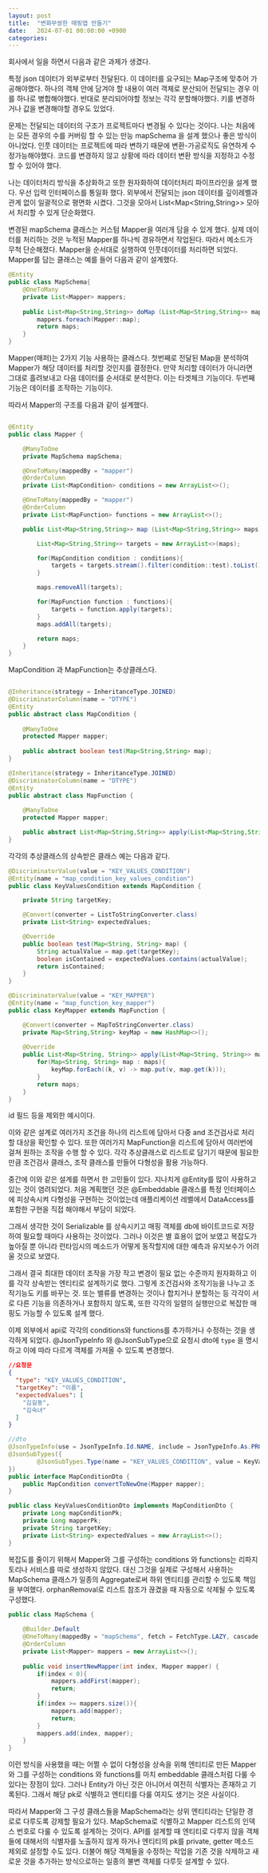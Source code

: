 ```yaml
---
layout: post
title:  "변화무쌍한 매핑맵 만들기"
date:   2024-07-01 00:00:00 +0900
categories: 
---
```


회사에서 일을 하면서 다음과 같은 과제가 생겼다.

특정 json 데이터가 외부로부터 전달된다. 이 데이터를 요구되는 Map구조에 맞추어 가공해야했다. 하나의 객체 안에 담겨야 할 내용이 여러 객체로 분산되어 전달되는 경우 이를 하나로 병합해야했다. 반대로 분리되어야할 정보는 각각 분할해야했다. 키를 변경하거나 값을 변경해야할 경우도 있었다. 

문제는 전달되는 데이터의 구조가 프로젝트마다 변경될 수 있다는 것이다. 나는 처음에는 모든 경우의 수를 커버링 할 수 있는 만능 mapSchema 을 설계 했으나 좋은 방식이 아니었다. 인풋 데이터는 프로젝트에 따라 변하기 때문에 변환-가공로직도 유연하게 수정가능해야했다. 코드를 변경하지 않고 상황에 따라 데이터 변환 방식을 지정하고 수정할 수 있어야 했다.
 
 나는 데이터처리 방식을 추상화하고 또한 원자화하여 데이터처리 파이프라인을 설계 했다. 우선 입력 인터페이스를 통일화 했다. 외부에서 전달되는 json 데이터를 깊이레벨과 관계 없이 일괄적으로 평면화 시켰다. 그것을 모아서 List<Map<String,String>> 모아서 처리할 수 있게 단순화했다.
 
변경된 mapSchema 클래스는 커스텀 Mapper을 여러개 담을 수 있게 했다. 실제 데이터를 처리하는 것은 누적된 Mapper를 하나씩 경유하면서 작업된다. 따라서 메소드가 무척 단순해졌다. Mapper을 순서대로 실행하여 인풋데이터를 처리하면 되었다.  Mapper를 담는 클래스는 예를 들어 다음과 같이 설계했다.

```java
@Entity
public class MapSchema{
    @OneToMany
    private List<Mapper> mappers;
    
    public List<Map<String,String>> doMap (List<Map<String,String>> maps){
        mappers.foreach(Mapper::map);
        return maps;
    }
}
```

Mapper(매퍼)는 2가지 기능 사용하는 클래스다. 첫번째로 전달된 Map을 분석하여 Mapper가 해당 데이터를 처리할 것인지를 결정한다. 만약 처리할 데이터가 아니라면 그대로 흘려보내고 다음 데이터를 순서대로 분석한다. 이는 타겟체크 기능이다. 두번째 기능은 데이터를 조작하는 기능이다. 

따라서 Mapper의 구조를 다음과 같이 설계했다.

```java

@Entity
public class Mapper {

    @ManyToOne
    private MapSchema mapSchema;

    @OneToMany(mappedBy = "mapper")
    @OrderColumn
    private List<MapCondition> conditions = new ArrayList<>();

    @OneToMany(mappedBy = "mapper")
    @OrderColumn
    private List<MapFunction> functions = new ArrayList<>();

    public List<Map<String,String>> map (List<Map<String,String>> maps){

        List<Map<String,String>> targets = new ArrayList<>(maps);

        for(MapCondition condition : conditions){
            targets = targets.stream().filter(condition::test).toList();
        }

        maps.removeAll(targets);

        for(MapFunction function : functions){
            targets = function.apply(targets);
        }
        maps.addAll(targets);

        return maps;
    }
}

```

MapCondition 과 MapFunction는 추상클래스다. 

```java

@Inheritance(strategy = InheritanceType.JOINED)
@DiscriminatorColumn(name = "DTYPE")
@Entity
public abstract class MapCondition {
    
    @ManyToOne
    protected Mapper mapper;
    
    public abstract boolean test(Map<String,String> map);
}

@Inheritance(strategy = InheritanceType.JOINED)
@DiscriminatorColumn(name = "DTYPE")
@Entity
public abstract class MapFunction {
    
    @ManyToOne
    protected Mapper mapper;

    public abstract List<Map<String,String>> apply(List<Map<String,String>> maps);
}
```

각각의 추상클래스의 상속받은 클래스 예는 다음과 같다. 

```java
@DiscriminatorValue(value = "KEY_VALUES_CONDITION")
@Entity(name = "map_condition_key_values_condition")
public class KeyValuesCondition extends MapCondition {

    private String targetKey;

    @Convert(converter = ListToStringConverter.class)
    private List<String> expectedValues;

    @Override
    public boolean test(Map<String, String> map) {
        String actualValue = map.get(targetKey);
        boolean isContained = expectedValues.contains(actualValue);
        return isContained;
    }
}

@DiscriminatorValue(value = "KEY_MAPPER")
@Entity(name = "map_function_key_mapper")
public class KeyMapper extends MapFunction {

    @Convert(converter = MapToStringConverter.class)
    private Map<String,String> keyMap = new HashMap<>();
    
    @Override
    public List<Map<String, String>> apply(List<Map<String, String>> maps) {
        for(Map<String, String> map : maps){
            keyMap.forEach((k, v) -> map.put(v, map.get(k)));
        }
        return maps;
    }
}

```

id 필드 등을 제외한 예시이다.

이와 같은 설계로 여러가지 조건을 하나의 리스트에 담아서 다중 and 조건검사로 처리할 대상을 확인할 수 있다. 또한 여러가지 MapFunction을 리스트에 담아서 여러번에 걸쳐 원하는 조작을 수행 할 수 있다. 각각 추상클래스로 리스트로 담기기 때문에 필요한 만큼 조건검사 클래스, 조작 클래스를 만들어 다형성을 활용 가능하다. 

 중간에 이와 같은 설계를 하면서 한 고민들이 있다. 지나치게 @Entity를 많이 사용하고 있는 것이 염려되었다. 처음 계획했던 것은 @Embeddable 클래스를 특정 인터페이스에 피상속시켜 다형성을 구현하는 것이었는데 애플리케이션 레벨에서 DataAccess를 포함한 구현을 직접 해야해서 부담이 되었다.  

  그래서 생각한 것이 Serializable 를 상속시키고 매핑 객체를 db에 바이트코드로 저장하여 필요할 때마다 사용하는 것이었다. 그러나 이것은 별 효용이 없어 보였고 복잡도가 높아질 뿐 아니라 런타임시의 메소드가 어떻게 동작할지에 대한 예측과 유지보수가 어려울 것으로 보였다.  

  그래서 결국 최대한 데이터 조작을 가장 작고 변경이 필요 없는 수준까지 원자화하고 이를 각각 상속받는 엔티티로 설계하기로 했다. 그렇게 조건검사와 조작기능을 나누고 조작기능도 키를 바꾸는 것. 또는 밸류를 변경하는 것이나 합치거나 분할하는 등 각각이 서로 다른 기능을 의존하거나 포함하지 않도록, 또한 각각의 일렬의 실행만으로 복잡한 매핑도 가능할 수 있도록 설계 했다.

 이제 외부에서 api로 각각의 conditions와 functions를 추가하거나 수정하는 것을 생각하게 되었다. @JsonTypeInfo 와 @JsonSubType으로 요청시 dto에 `type` 을 명시하고 이에 따라 다르게 객체를 가져올 수 있도록 변경했다. 

```json
//요청문
{
  "type": "KEY_VALUES_CONDITION",
  "targetKey": "이름",
  "expectedValues": [
    "김길동",
    "김숙녀"
  ]
}
```

```java
//dto
@JsonTypeInfo(use = JsonTypeInfo.Id.NAME, include = JsonTypeInfo.As.PROPERTY, property = "type")
@JsonSubTypes({
        @JsonSubTypes.Type(name = "KEY_VALUES_CONDITION", value = KeyValuesConditionDto.class)
})
public interface MapConditionDto {
    public MapCondition convertToNewOne(Mapper mapper);
}

public class KeyValuesConditionDto implements MapConditionDto {
    private Long mapConditionPk;
    private Long mapperPk;
    private String targetKey;
    private List<String> expectedValues = new ArrayList<>();
}
```

복잡도를 줄이기 위해서 Mapper와 그를 구성하는 conditions 와 functions는 리파지토리나 서비스를 따로 생성하지 않았다. 대신 그것을 실제로 구성해서 사용하는 MapSchema 클래스가 일종의 Aggregate로써 하위 엔티티를 관리할 수 있도록 책임을 부여했다. orphanRemoval로 리스트 참조가 끊겼을 때 자동으로 삭제될 수 있도록 구성했다. 

```java
public class MapSchema {
    
    @Builder.Default
    @OneToMany(mappedBy = "mapSchema", fetch = FetchType.LAZY, cascade = CascadeType.ALL, orphanRemoval = true)
    @OrderColumn
    private List<Mapper> mappers = new ArrayList<>();
    
    public void insertNewMapper(int index, Mapper mapper) {
        if(index < 0){
            mappers.addFirst(mapper);
            return;
        }
        if(index >= mappers.size()){
            mappers.add(mapper);
            return;
        }
        mappers.add(index, mapper);
    }
}
```

이런 방식을 사용했을 때는 어쩔 수 없이 다형성을 상속을 위해 엔티티로 만든 Mapper와 그를 구성하는 conditions 와 functions를 마치 embeddable 클래스처럼 다룰 수 있다는 장점이 있다. 그러나 Entity가 아닌 것은 아니어서 여전히 식별자는 존재하고 기록된다. 그래서 해당 pk로 식별하고 엔티티를 다룰 여지도 생기는 것은 사실이다. 

 따라서 Mapper와 그 구성 클래스들을 MapSchema라는 상위 엔티티라는 단일한 경로로 다루도록 강제할 필요가 있다. MapSchema로 식별하고 Mapper 리스트의 인덱스 번호로 다룰 수 있도록 설계하는 것이다. API를 설계할 때 엔티티로 다루지 않을 객체들에 대해서의 식별자를 노출하지 않게 하거나 엔티티의 pk를 private, getter 메소드 제외로 설정할 수도 있다. 더불어 해당 객체들을 수정하는 작업을 기존 것을 삭제하고 새로운 것을 추가하는 방식으로하는 일종의 불변 객체를 다루듯 설계할 수 있다.